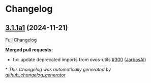 # Changelog

## [3.1.1a1](https://github.com/OpenVoiceOS/OVOS-workshop/tree/3.1.1a1) (2024-11-21)

[Full Changelog](https://github.com/OpenVoiceOS/OVOS-workshop/compare/3.1.0...3.1.1a1)

**Merged pull requests:**

- fix: update deprecated imports from ovos-utils [\#300](https://github.com/OpenVoiceOS/OVOS-workshop/pull/300) ([JarbasAl](https://github.com/JarbasAl))



\* *This Changelog was automatically generated by [github_changelog_generator](https://github.com/github-changelog-generator/github-changelog-generator)*
